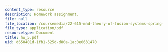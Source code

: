 ```yaml
---
content_type: resource
description: Homework assignment.
file: null
file_location: /coursemedia/22-615-mhd-theory-of-fusion-systems-spring-2007/d650401d1fb1525dd80a1ac8e0631470_hw_5.pdf
file_type: application/pdf
resourcetype: Document
title: hw_5.pdf
uid: d650401d-1fb1-525d-d80a-1ac8e0631470
---
```

